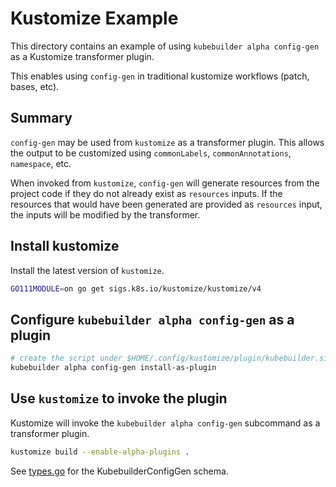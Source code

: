 # Kustomize Example

This directory contains an example of using `kubebuilder alpha config-gen` as a Kustomize transformer
plugin.

This enables using `config-gen` in traditional kustomize workflows (patch, bases, etc).

## Summary

`config-gen` may be used from `kustomize` as a transformer plugin.  This allows the output
to be customized using `commonLabels`, `commonAnnotations`, `namespace`, etc.

When invoked from `kustomize`, `config-gen` will generate resources from the project code
if they do not already exist as `resources` inputs.  If the resources that would have been
generated are provided as `resources` input, the inputs will be modified by the transformer.

## Install kustomize

Install the latest version of `kustomize`.

```sh
GO111MODULE=on go get sigs.k8s.io/kustomize/kustomize/v4
```

## Configure `kubebuilder alpha config-gen` as a plugin

```sh
# create the script under $HOME/.config/kustomize/plugin/kubebuilder.sigs.k8s.io/kubebuilderconfiggen
kubebuilder alpha config-gen install-as-plugin
```

## Use `kustomize` to invoke the plugin

Kustomize will invoke the `kubebuilder alpha config-gen` subcommand as a transformer plugin.

```sh
kustomize build --enable-alpha-plugins .
```

See [types.go](../../types.go) for the KubebuilderConfigGen schema.